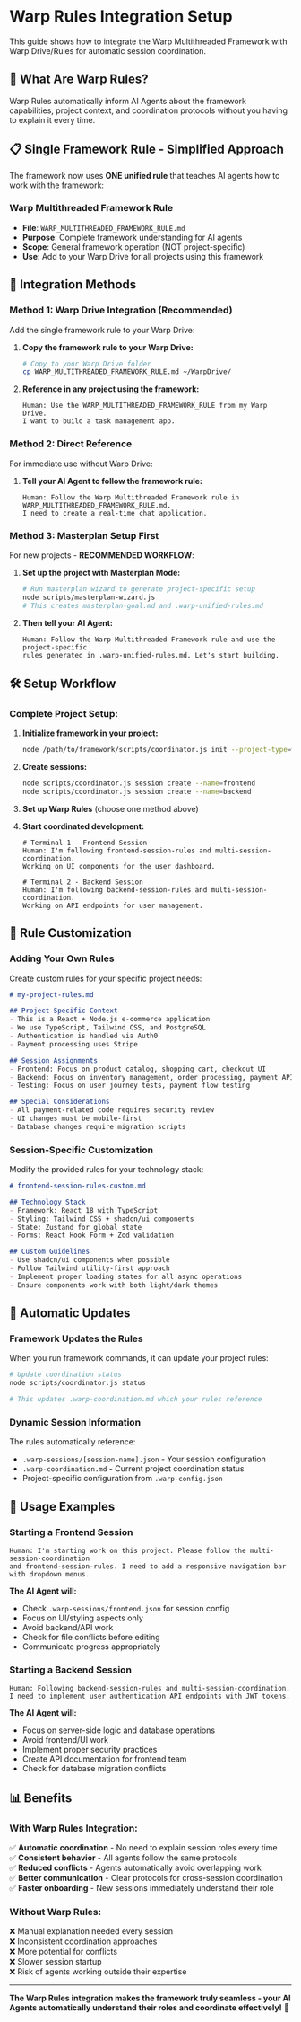 # Warp Rules Integration Setup

This guide shows how to integrate the Warp Multithreaded Framework with Warp Drive/Rules for automatic session coordination.

## 🎯 What Are Warp Rules?

Warp Rules automatically inform AI Agents about the framework capabilities, project context, and coordination protocols without you having to explain it every time.

## 📋 Single Framework Rule - Simplified Approach

The framework now uses **ONE unified rule** that teaches AI agents how to work with the framework:

### **Warp Multithreaded Framework Rule**
- **File**: `WARP_MULTITHREADED_FRAMEWORK_RULE.md`
- **Purpose**: Complete framework understanding for AI agents
- **Scope**: General framework operation (NOT project-specific)
- **Use**: Add to your Warp Drive for all projects using this framework

## 🚀 Integration Methods

### **Method 1: Warp Drive Integration (Recommended)**

Add the single framework rule to your Warp Drive:

1. **Copy the framework rule to your Warp Drive:**
   ```bash
   # Copy to your Warp Drive folder
   cp WARP_MULTITHREADED_FRAMEWORK_RULE.md ~/WarpDrive/
   ```

2. **Reference in any project using the framework:**
   ```
   Human: Use the WARP_MULTITHREADED_FRAMEWORK_RULE from my Warp Drive.
   I want to build a task management app.
   ```

### **Method 2: Direct Reference**

For immediate use without Warp Drive:

1. **Tell your AI Agent to follow the framework rule:**
   ```
   Human: Follow the Warp Multithreaded Framework rule in WARP_MULTITHREADED_FRAMEWORK_RULE.md.
   I need to create a real-time chat application.
   ```

### **Method 3: Masterplan Setup First**

For new projects - **RECOMMENDED WORKFLOW**:

1. **Set up the project with Masterplan Mode:**
   ```bash
   # Run masterplan wizard to generate project-specific setup
   node scripts/masterplan-wizard.js
   # This creates masterplan-goal.md and .warp-unified-rules.md
   ```

2. **Then tell your AI Agent:**
   ```
   Human: Follow the Warp Multithreaded Framework rule and use the project-specific 
   rules generated in .warp-unified-rules.md. Let's start building.
   ```

## 🛠️ Setup Workflow

### **Complete Project Setup:**

1. **Initialize framework in your project:**
   ```bash
   node /path/to/framework/scripts/coordinator.js init --project-type=web-app
   ```

2. **Create sessions:**
   ```bash
   node scripts/coordinator.js session create --name=frontend
   node scripts/coordinator.js session create --name=backend
   ```

3. **Set up Warp Rules** (choose one method above)

4. **Start coordinated development:**
   ```
   # Terminal 1 - Frontend Session
   Human: I'm following frontend-session-rules and multi-session-coordination. 
   Working on UI components for the user dashboard.

   # Terminal 2 - Backend Session  
   Human: I'm following backend-session-rules and multi-session-coordination.
   Working on API endpoints for user management.
   ```

## 📝 Rule Customization

### **Adding Your Own Rules**

Create custom rules for your specific project needs:

```markdown
# my-project-rules.md

## Project-Specific Context
- This is a React + Node.js e-commerce application
- We use TypeScript, Tailwind CSS, and PostgreSQL
- Authentication is handled via Auth0
- Payment processing uses Stripe

## Session Assignments
- Frontend: Focus on product catalog, shopping cart, checkout UI
- Backend: Focus on inventory management, order processing, payment APIs
- Testing: Focus on user journey tests, payment flow testing

## Special Considerations
- All payment-related code requires security review
- UI changes must be mobile-first
- Database changes require migration scripts
```

### **Session-Specific Customization**

Modify the provided rules for your technology stack:

```markdown
# frontend-session-rules-custom.md

## Technology Stack
- Framework: React 18 with TypeScript
- Styling: Tailwind CSS + shadcn/ui components
- State: Zustand for global state
- Forms: React Hook Form + Zod validation

## Custom Guidelines
- Use shadcn/ui components when possible
- Follow Tailwind utility-first approach
- Implement proper loading states for all async operations
- Ensure components work with both light/dark themes
```

## 🔄 Automatic Updates

### **Framework Updates the Rules**

When you run framework commands, it can update your project rules:

```bash
# Update coordination status
node scripts/coordinator.js status

# This updates .warp-coordination.md which your rules reference
```

### **Dynamic Session Information**

The rules automatically reference:
- `.warp-sessions/[session-name].json` - Your session configuration
- `.warp-coordination.md` - Current project coordination status
- Project-specific configuration from `.warp-config.json`

## 🎯 Usage Examples

### **Starting a Frontend Session**
```
Human: I'm starting work on this project. Please follow the multi-session-coordination 
and frontend-session-rules. I need to add a responsive navigation bar with dropdown menus.
```

**The AI Agent will:**
- Check `.warp-sessions/frontend.json` for session config
- Focus on UI/styling aspects only
- Avoid backend/API work
- Check for file conflicts before editing
- Communicate progress appropriately

### **Starting a Backend Session**  
```
Human: Following backend-session-rules and multi-session-coordination. 
I need to implement user authentication API endpoints with JWT tokens.
```

**The AI Agent will:**
- Focus on server-side logic and database operations
- Avoid frontend/UI work
- Implement proper security practices
- Create API documentation for frontend team
- Check for database migration conflicts

## 📊 Benefits

### **With Warp Rules Integration:**
✅ **Automatic coordination** - No need to explain session roles every time  
✅ **Consistent behavior** - All agents follow the same protocols  
✅ **Reduced conflicts** - Agents automatically avoid overlapping work  
✅ **Better communication** - Clear protocols for cross-session coordination  
✅ **Faster onboarding** - New sessions immediately understand their role  

### **Without Warp Rules:**
❌ Manual explanation needed every session  
❌ Inconsistent coordination approaches  
❌ More potential for conflicts  
❌ Slower session startup  
❌ Risk of agents working outside their expertise  

---

**The Warp Rules integration makes the framework truly seamless - your AI Agents automatically understand their roles and coordinate effectively!** 🚀
